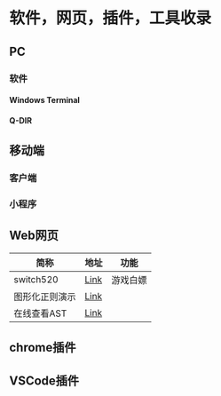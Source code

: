 # 软件，网页，插件，工具收录

## PC

### 软件

#### Windows Terminal

#### Q-DIR




## 移动端

### 客户端

### 小程序

## Web网页

| 简称           | 地址                             | 功能     |
| -------------- | -------------------------------- | -------- |
| switch520      | [Link](https://switch520.com/)   | 游戏白嫖 |
| 图形化正则演示 | [Link](https://regexper.com/)    |          |
| 在线查看AST    | [Link](https://astexplorer.net/) |          |

## chrome插件


## VSCode插件
